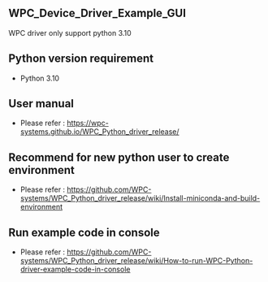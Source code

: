  
## WPC_Device_Driver_Example_GUI
 
WPC driver only support python 3.10

## Python version requirement
- Python 3.10 

## User manual
- Please refer : https://wpc-systems.github.io/WPC_Python_driver_release/

## Recommend for new python user to create environment
- Please refer : https://github.com/WPC-systems/WPC_Python_driver_release/wiki/Install-miniconda-and-build-environment

## Run example code in console
- Please refer : https://github.com/WPC-systems/WPC_Python_driver_release/wiki/How-to-run-WPC-Python-driver-example-code-in-console
